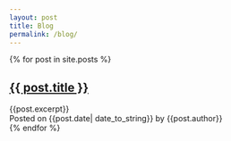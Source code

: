 ```yaml
---
layout: post
title: Blog
permalink: /blog/
---
```

{% for post in site.posts %}
<div>
    <h2><a href="{{ post.url }}">{{ post.title }}</a></h2>
    <div>
    {{post.excerpt}}
    </div>
    <div>Posted on {{post.date| date_to_string}} by {{post.author}}
</div>
{% endfor %}
